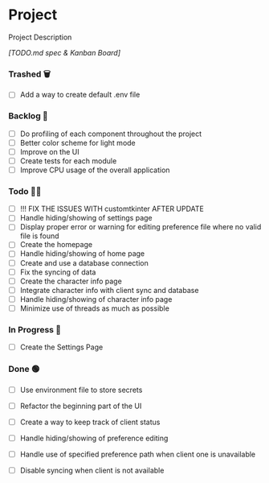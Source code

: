 # Project

Project Description

<em>[TODO.md spec & Kanban Board]</em>

### Trashed 🗑️

- [ ] Add a way to create default .env file  

### Backlog 📕

- [ ] Do profiling of each component throughout the project  
- [ ] Better color scheme for light mode  
- [ ] Improve on the UI  
- [ ] Create tests for each module  
- [ ] Improve CPU usage of the overall application  

### Todo 👨‍💻

- [ ] !!! FIX THE ISSUES WITH customtkinter AFTER UPDATE  
- [ ] Handle hiding/showing of settings page  
- [ ] Display proper error or warning for editing preference file where no valid file is found  
- [ ] Create the homepage  
- [ ] Handle hiding/showing of home page  
- [ ] Create and use a database connection  
- [ ] Fix the syncing of data  
- [ ] Create the character info page  
- [ ] Integrate character info with client sync and database  
- [ ] Handle hiding/showing of character info page  
- [ ] Minimize use of threads as much as possible  

### In Progress 🏃

- [ ] Create the Settings Page  

### Done 🟢

- [ ] Use environment file to store secrets  
- [ ] Refactor the beginning part of the UI  
- [ ] Create a way to keep track of client status  
- [ ] Handle hiding/showing of preference editing  
- [ ] Handle use of specified preference path when client one is unavailable  
- [ ] Disable syncing when client is not available  

